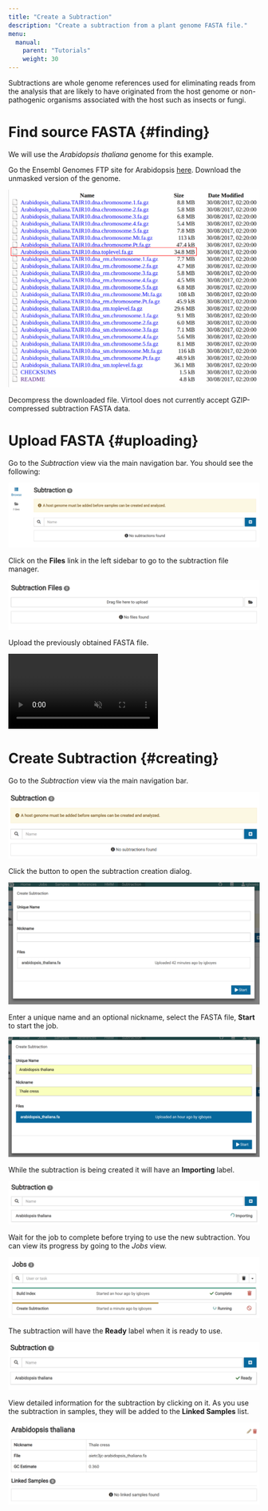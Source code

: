 ```yaml
---
title: "Create a Subtraction"
description: "Create a subtraction from a plant genome FASTA file."
menu:
  manual:
    parent: "Tutorials"
    weight: 30
---
```


Subtractions are whole genome references used for eliminating reads from the analysis that are likely to have originated from the host genome or non-pathogenic organisms associated with the host such as insects or fungi.

# Find source FASTA {#finding}

We will use the _Arabidopsis thaliana_ genome for this example.

Go the Ensembl Genomes FTP site for Arabidopsis [here](ftp://ftp.ensemblgenomes.org/pub/plants/release-37/fasta/arabidopsis_thaliana/dna/). Download the unmasked version of the genome.

!["Download Arabidopsis Genome"](download.png)

Decompress the downloaded file. Virtool does not currently accept GZIP-compressed subtraction FASTA data.

# Upload FASTA {#uploading}

Go to the _Subtraction_ view via the main navigation bar. You should see the following:

!["Main Subtraction View"](empty.png)

Click on the **Files** link in the left sidebar to go to the subtraction file manager.

!["Subtraction File Manager](upload_manager.png)

Upload the previously obtained FASTA file.

<video autoplay muted loop>
  <source src="upload.mp4" type="video/mp4" />
</video>

# Create Subtraction {#creating}

Go to the _Subtraction_ view via the main navigation bar.

![Subtraction Listing](subtraction.png)

Click the <i class="vtfont i-new-entry"></i> button to open the subtraction creation dialog.

![Creation Dialog](create.png)

Enter a unique name and an optional nickname, select the FASTA file, **Start** to start the job.

![Filled Creation Dialog](create_filled.png)

While the subtraction is being created it will have an **Importing** label.

![Subtraction Importing](importing.png)

Wait for the job to complete before trying to use the new subtraction. You can view its progress by going to the _Jobs_ view.

![Subtraction Job in Progress](job.png)

The subtraction will have the <i class="vtfont i-checkmark"></i> **Ready** label when it is ready to use.

![Subtraction Ready](ready.png)

View detailed information for the subtraction by clicking on it. As you use the subtraction in samples, they will be added to the **Linked Samples** list.

![Subtraction Detail](detail.png)
